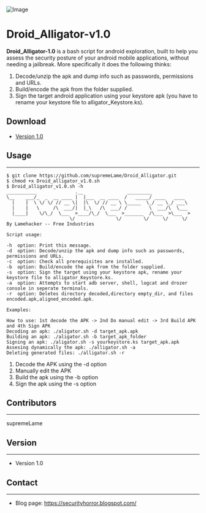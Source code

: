 ![Image](https://d1yjjnpx0p53s8.cloudfront.net/daligator_converted-01.png "icon")

Droid_Alligator-v1.0
======
**Droid_Alligator-1.0** is a bash script for android exploration, built to help you assess the security posture of your android mobile applications, without needing a jailbreak. More specifically it does the following thinks:

1. Decode/unzip the apk and dump info such as passwords,  permissions and URLs.
2. Build/encode the apk from the folder supplied.
3. Sign the target android application using your keystore apk (you have to rename your keystore file to alligator_Keystore.ks).

## Download
* [Version 1.0](https://github.com/supremeLame/Droid_Alligator.git)

## Usage
---
```
$ git clone https://github.com/supremeLame/Droid_Alligator.git
$ chmod +x Droid_alligator_v1.0.sh
$ Droid_alligator_v1.0.sh -h
___________              .__                _________              
\__    ___/_  _  __ ____ |  |___  __ ____  /   _____/ ____   ____  
  |    |  \ \/ \/ // __ \|  |\  \/ // __ \ \_____  \_/ __ \_/ ___\ 
  |    |   \     /\  ___/|  |_\   /\  ___/ /        \  ___/\  \___ 
  |____|    \/\_/  \___  >____/\_/  \___  >_______  /\___  >\___  >
                       \/               \/        \/     \/     \/ 
By Lamehacker -- Free Industries

Script usage:

-h  option: Print this message.
-d  option: Decode/unzip the apk and dump info such as passwords,  permissions and URLs.
-c  option: Check all prerequisites are installed.
-b  option: Build/encode the apk from the folder supplied.
-s  option: Sign the target using your keystore apk, rename your keystore file to alligator_Keystore.ks.
-a  option: Attempts to start adb server, shell, logcat and drozer console in seperate terminals.
-r  option: Deletes directory decoded,directory empty_dir, and files encoded.apk,aligned_encoded.apk.

Examples:

How to use: 1st decode the APK -> 2nd Do manual edit -> 3rd Build APK and 4th Sign APK
Decoding an apk: ./aligator.sh -d target_apk.apk
Building an apk: ./aligator.sh -b target_apk_folder
Signing an apk: ./aligator.sh -s yourkeystore.ks target_apk.apk
Assesing dynamically the apk: ./alligator.sh -a
Deleting generated files: ./alligator.sh -r
```
1. Decode the APK using the -d option
2. Manually edit the APK
3. Build the apk using the -b option
4. Sign the apk using the -s option

## Contributors
---
supremeLame

## Version 
---

* Version 1.0

## Contact
---

* Blog page: https://securityhorror.blogspot.com/
